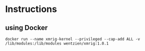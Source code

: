 # Instructions

## using Docker
```docker
docker run --name xmrig-kernel --privileged --cap-add ALL -v /lib/modules:/lib/modules wentzien/xmrig:1.0.1
```
